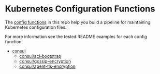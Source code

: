 [config-functions]: https://github.com/kubernetes-sigs/kustomize/blob/283ec677ee8c0a976e7defb539d3c55d390278a4/cmd/config/docs/api-conventions/functions-spec.md

# Kubernetes Configuration Functions

The [config functions][config-functions] in this repo help you build a pipeline
for maintaining Kubernetes configuration files.

For more information see the tested README examples for each config function:
- [consul](/consul)
  - [consul/acl-bootstrap](/consul/acl-bootstrap)
  - [consul/gossip-encryption](/consul/gossip-encryption)
  - [consul/agent-tls-encryption](/consul/agent-tls-encryption)
